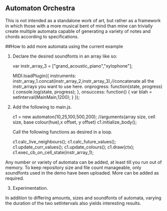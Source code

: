 ## Automaton Orchestra

This is not intended as a standalone work of art, but rather as a framework in which those with a more musical bent of mind than mine can trivially create multiple automata capable of generating a variety of notes and chords according to specifications. 

##How to add more automata using the current example


1.  Declare the desired soundfonts in an array like so:

	var instr_array_3 = ["grand_acoustic_piano","xylophone"];
	
	MIDI.loadPlugin({
    instruments: instr_array_1.concat(instr_array_2,instr_array_3),//concatenate all the instr_arrays you want to use here.
	onprogress: function(state, progress) {
			console.log(state, progress);
			},
    onsuccess: function() {
							var blah = setInterval(MainMain,1200);
						  }
});
	
	
2. 	Add the following to main.js. 

	c1 = new automaton(10,25,100,500,200); //arguments(array size, cell size, base colour(hue),x offset, y offset)
	c1.initialize_body();

	Call the following functions as desired in a loop. 
	
	c1.calc_live_neighbours();
	c1.calc_future_values();
	c1.update_curr_values();
	c1.update_colours();
	c1.draw(ctx);
	c1.exec_cb_on_cell_state(instr_array_1);
	
Any number or variety of automata can be added, at least till you run out of memory. To keep repository size and file count manageable, only soundfonts used in the demo have been uploaded. More can be added as required. 

3. Experimentation.

In addition to differing amounts, sizes and soundfonts of automata, varying the duration of the two setIntervals also yields interesting results.